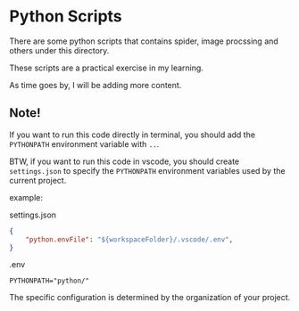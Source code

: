 # Python Scripts

There are some python scripts that contains spider, image procssing and others under this directory.

These scripts are a practical exercise in my learning.

As time goes by, I will be adding more content.

## Note!

If you want to run this code directly in terminal, you should add the `PYTHONPATH` environment variable with `..`.

BTW, if you want to run this code in vscode, you should create `settings.json` to specify the `PYTHONPATH` environment variables used by the current project.

example:

settings.json

```json
{
    "python.envFile": "${workspaceFolder}/.vscode/.env",
}
```

.env

```text
PYTHONPATH="python/"
```

The specific configuration is determined by the organization of your project.
